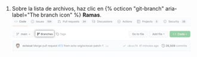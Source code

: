 1. Sobre la lista de archivos, haz clic en {% octicon "git-branch" aria-label="The branch icon" %} **Ramas**. ![Vínculo de ramas en página de resumen](/assets/images/help/branches/branches-overview-link.png)
